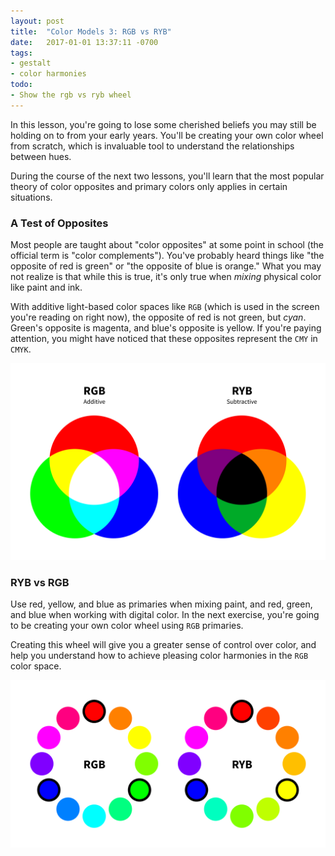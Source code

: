 ```yaml
---
layout: post
title:  "Color Models 3: RGB vs RYB"
date:   2017-01-01 13:37:11 -0700
tags:
- gestalt
- color harmonies
todo:
- Show the rgb vs ryb wheel
---
```

In this lesson, you're going to lose some cherished beliefs you may still be holding on to from your early years. You'll be creating your own color wheel from scratch, which is invaluable tool to understand the relationships between hues.

During the course of the next two lessons, you'll learn that the most popular theory of color opposites and primary colors only applies in certain situations.

### A Test of Opposites

Most people are taught about "color opposites" at some point in school (the official term is "color complements"). You've probably heard things like "the opposite of red is green" or "the opposite of blue is orange." What you may not realize is that while this is true, it's only true when *mixing* physical color like paint and ink.

With additive light-based color spaces like `RGB` (which is used in the screen you're reading on right now), the opposite of red is not green, but *cyan*. Green's opposite is magenta, and blue's opposite is yellow. If you're paying attention, you might have noticed that these opposites represent the `CMY` in `CMYK`.

![RGB vs RYB](/images/color/color-models-rgb-vs-ryb-01.png)

### RYB vs RGB

Use red, yellow, and blue as primaries when mixing paint, and red, green, and blue when working with digital color. In the next exercise, you're going to be creating your own color wheel using `RGB` primaries.

Creating this wheel will give you a greater sense of control over color, and help you understand how to achieve pleasing color harmonies in the `RGB` color space.

![RGB vs RYB](/images/color/color-models-rgb-vs-ryb-02.png)
